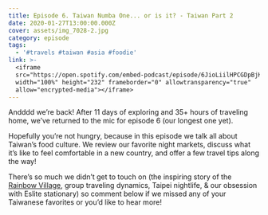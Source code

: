 ```yaml
---
title: Episode 6. Taiwan Numba One... or is it? - Taiwan Part 2
date: 2020-01-27T13:00:00.000Z
cover: assets/img_7028-2.jpg
category: episode
tags:
  - '#travels #taiwan #asia #foodie'
link: >-
  <iframe
  src="https://open.spotify.com/embed-podcast/episode/6JioLiilHPCGDpBjKg24kC"
  width="100%" height="232" frameborder="0" allowtransparency="true"
  allow="encrypted-media"></iframe>
---
```

Andddd we’re back! After 11 days of exploring and 35+ hours of traveling home, we’ve returned to the mic for episode 6 (our longest one yet).

Hopefully you’re not hungry, because in this episode we talk all about Taiwan’s food culture. We review our favorite night markets, discuss what it’s like to feel comfortable in a new country, and offer a few travel tips along the way!

There’s so much we didn’t get to touch on (the inspiring story of the [Rainbow Village](http://www.bbc.com/travel/gallery/20181128-the-96-year-old-painter-who-saved-a-village), group traveling dynamics, Taipei nightlife, & our obsession with Eslite stationary) so comment below if we missed any of your Taiwanese favorites or you’d like to hear more!